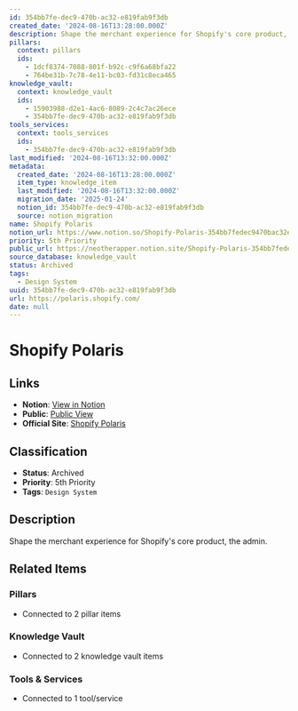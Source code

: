 ```yaml
---
id: 354bb7fe-dec9-470b-ac32-e819fab9f3db
created_date: '2024-08-16T13:28:00.000Z'
description: Shape the merchant experience for Shopify's core product, the admin.
pillars:
  context: pillars
  ids: 
    - 1dcf8374-7088-801f-b92c-c9f6a68bfa22
    - 764be31b-7c78-4e11-bc03-fd31c8eca465
knowledge_vault:
  context: knowledge_vault
  ids:
    - 15903988-d2e1-4ac6-8089-2c4c7ac26ece
    - 354bb7fe-dec9-470b-ac32-e819fab9f3db
tools_services:
  context: tools_services
  ids:
    - 354bb7fe-dec9-470b-ac32-e819fab9f3db
last_modified: '2024-08-16T13:32:00.000Z'
metadata:
  created_date: '2024-08-16T13:28:00.000Z'
  item_type: knowledge_item
  last_modified: '2024-08-16T13:32:00.000Z'
  migration_date: '2025-01-24'
  notion_id: 354bb7fe-dec9-470b-ac32-e819fab9f3db
  source: notion_migration
name: Shopify Polaris
notion_url: https://www.notion.so/Shopify-Polaris-354bb7fedec9470bac32e819fab9f3db
priority: 5th Priority
public_url: https://neotherapper.notion.site/Shopify-Polaris-354bb7fedec9470bac32e819fab9f3db
source_database: knowledge_vault
status: Archived
tags: 
  - Design System
uuid: 354bb7fe-dec9-470b-ac32-e819fab9f3db
url: https://polaris.shopify.com/
date: null
---
```


# Shopify Polaris

## Links
- **Notion**: [View in Notion](https://www.notion.so/Shopify-Polaris-354bb7fedec9470bac32e819fab9f3db)
- **Public**: [Public View](https://neotherapper.notion.site/Shopify-Polaris-354bb7fedec9470bac32e819fab9f3db)
- **Official Site**: [Shopify Polaris](https://polaris.shopify.com/)

## Classification
- **Status**: Archived
- **Priority**: 5th Priority
- **Tags**: `Design System`

## Description
Shape the merchant experience for Shopify's core product, the admin.

## Related Items

### Pillars
- Connected to 2 pillar items

### Knowledge Vault
- Connected to 2 knowledge vault items

### Tools & Services
- Connected to 1 tool/service